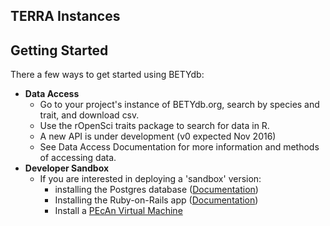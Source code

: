 
## TERRA Instances

## Getting Started

There a few ways to get started using BETYdb:

* **Data Access** 
  * Go to your project's instance of BETYdb.org, search by species and trait, and download csv. 
  * Use the rOpenSci traits package to search for data in R. 
  * A new API is under development (v0 expected Nov 2016)
  * See Data Access Documentation for more information and methods of accessing data.
* **Developer Sandbox** 
  * If you are interested in deploying a 'sandbox' version:
    * installing the Postgres database ([Documentation](https://github.com/PecanProject/pecan/wiki/Installing-PEcAn#install-database--data))
    * Installing the Ruby-on-Rails app ([Documentation](https://github.com/PecanProject/bety/wiki/Installing-the-BETYdb-Rails-Application))
    * Install a [PEcAn Virtual Machine](https://opensource.ncsa.illinois.edu/projects/artifacts.php?key=PECAN)
